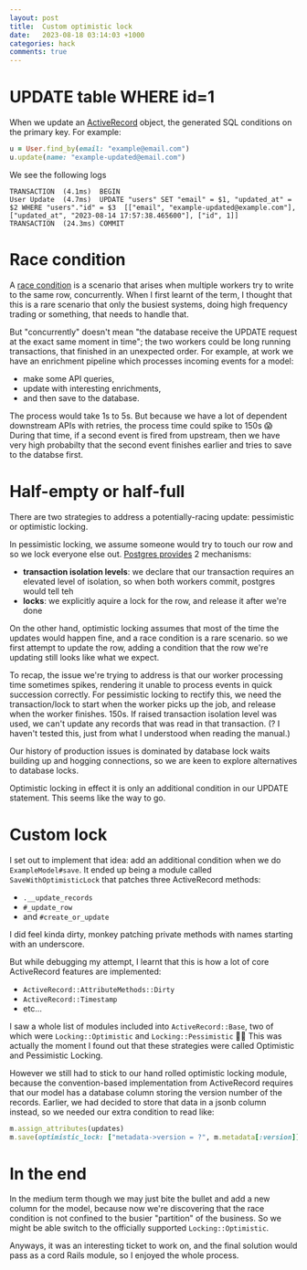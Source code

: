 ```yaml
---
layout: post
title:  Custom optimistic lock
date:   2023-08-18 03:14:03 +1000
categories: hack
comments: true
---
```


# UPDATE table WHERE id=1

When we update an [ActiveRecord](https://guides.rubyonrails.org/active_record_basics.html) object, the generated SQL conditions on the primary key. For example:

```ruby 
u = User.find_by(email: "example@email.com")
u.update(name: "example-updated@email.com")
```

We see the following logs

```
TRANSACTION  (4.1ms)  BEGIN
User Update  (4.7ms)  UPDATE "users" SET "email" = $1, "updated_at" = $2 WHERE "users"."id" = $3  [["email", "example-updated@example.com"], ["updated_at", "2023-08-14 17:57:38.465600"], ["id", 1]]
TRANSACTION  (24.3ms) COMMIT
```

# Race condition

A [race condition](https://en.wikipedia.org/wiki/Race_condition) is a scenario that arises when multiple workers try to write to the same row, concurrently.
When I first learnt of the term, I thought that this is a rare scenario that only the busiest systems, doing high frequency trading or something, that needs to handle that.

But "concurrently" doesn't mean "the database receive the UPDATE request at the exact same moment in time"; the two workers could be long running transactions, that finished in an unexpected order.
For example, at work we have an enrichment pipeline which processes incoming events for a model:

- make some API queries, 
- update with interesting enrichments, 
- and then save to the database.

The process would take 1s to 5s. 
But because we have a lot of dependent downstream APIs with retries, the process time could spike to 150s 😱
During that time, if a second event is fired from upstream, then we have very high probabilty that the second event finishes earlier and tries to save to the databse first.

# Half-empty or half-full

There are two strategies to address a potentially-racing update: pessimistic or optimistic locking.

In pessimistic locking, we assume someone would try to touch our row and so we lock everyone else out.
[Postgres provides](https://www.postgresql.org/docs/current/mvcc-intro.html) 2 mechanisms: 
- **transaction isolation levels**: we declare that our transaction requires an elevated level of isolation, so when both workers commit, postgres would tell teh 
- **locks**: we explicitly aquire a lock for the row, and release it after we're done

On the other hand, optimistic locking assumes that most of the time the updates would happen fine, and a race condition is a rare scenario. 
so we first attempt to update the row, adding a condition that the row we're updating still looks like what we expect. 

To recap, the issue we're trying to address is that our worker processing time sometimes spikes, rendering it unable to process events in quick succession correctly.
For pessimistic locking to rectify this, we need the transaction/lock to start when the worker picks up the job, and release when the worker finishes. 
150s. 
If raised transaction isolation level was used, we can't update any records that was read in that transaction. (? I haven't tested this, just from what I understood when reading the manual.)


Our history of production issues is dominated by database lock waits building up and hogging connections, so we are keen to explore alternatives to database locks.

Optimistic locking in effect it is only an additional condition in our UPDATE statement. This seems like the way to go.

# Custom lock

I set out to implement that idea: add an additional condition when we do `ExampleModel#save`. It ended up being a module called `SaveWithOptimisticLock` that patches three ActiveRecord methods:
- `.__update_records`
- `#_update_row`
- and `#create_or_update`

I did feel kinda dirty, monkey patching private methods with names starting with an underscore.

But while debugging my attempt, I learnt that this is how a lot of core ActiveRecord features are implemented: 

- `ActiveRecord::AttributeMethods::Dirty`
- `ActiveRecord::Timestamp`
- etc...

I saw a whole list of modules included into `ActiveRecord::Base`, two of which were `Locking::Optimistic` and `Locking::Pessimistic` 🤦‍♂️
This was actually the moment I found out that these strategies were called Optimistic and Pessimistic Locking.

However we still had to stick to our hand rolled optimistic locking module, because the convention-based implementation from ActiveRecord requires that our model has a database column storing the version number of the records.
Earlier, we had decided to store that data in a jsonb column instead, so we needed our extra condition to read like:

```ruby
m.assign_attributes(updates)
m.save(optimistic_lock: ["metadata->version = ?", m.metadata[:version]])
```

# In the end

In the medium term though we may just bite the bullet and add a new column for the model, because now we're discovering that the race condition is not confined to the busier "partition" of the business.
So we might be able switch to the officially supported `Locking::Optimistic`.

Anyways, it was an interesting ticket to work on, and the final solution would pass as a cord Rails module, so I enjoyed the whole process. 
